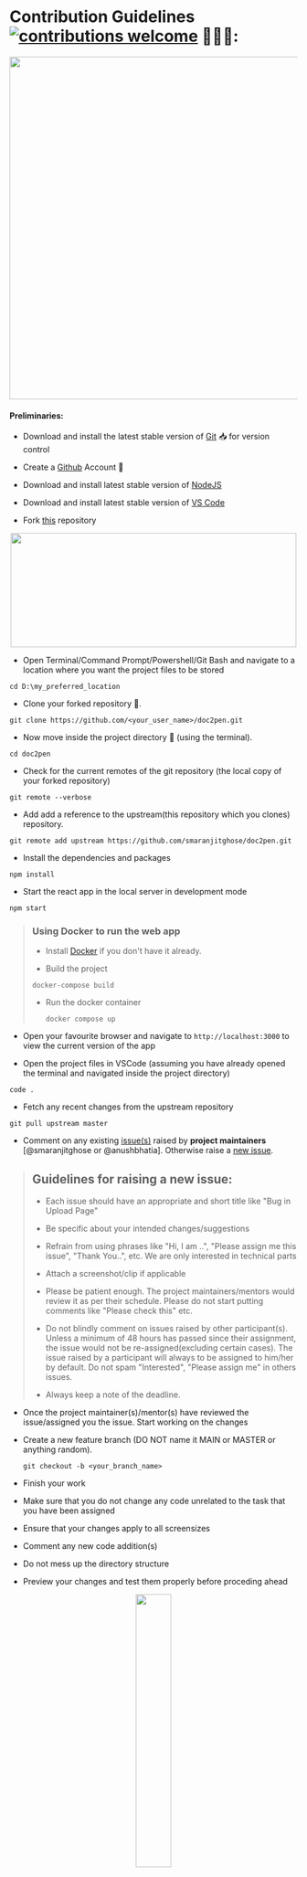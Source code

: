 # Contribution Guidelines [![contributions welcome](https://img.shields.io/badge/contributions-welcome-brightgreen.svg?style=flat)](https://github.com/dwyl/esta/issues) 🤝🏽🍀:

<p align="center"><img src="./readme_assets/Contribute.png" width=600></p>


#### Preliminaries:
- Download and install the latest stable version of [Git](https://git-scm.com/downloads) 📥 for version control
- Create a [Github](https://github.com/join) Account 📇 
- Download and install latest stable version of [NodeJS](https://nodejs.org/en/download/)
- Download and install latest stable version of [VS Code](https://code.visualstudio.com/download)

- Fork [this](https://github.com/smaranjitghose/doc2pen) repository 
<p align = "center"><img src="/readme_assets/Fork%20Project.png?raw=true" width="500" height="200"/></p>


- Open Terminal/Command Prompt/Powershell/Git Bash and navigate to a location where you want the project files to be stored
```
cd D:\my_preferred_location
```
- Clone your forked repository 🧩.
```
git clone https://github.com/<your_user_name>/doc2pen.git
```
- Now move inside the project directory 📁 (using the terminal).
```
cd doc2pen
```
- Check for the current remotes of the git repository (the local copy of your forked repository)
```
git remote --verbose
```
- Add add a reference to the upstream(this repository which you clones) repository.
```
git remote add upstream https://github.com/smaranjitghose/doc2pen.git
```

- Install the dependencies and packages
 ```
 npm install
 ```
- Start the react app in the local server in development mode 
```
npm start
```

> ### Using Docker to run the web app
> 
> - Install [Docker](https://docs.docker.com/engine/install/) if you don't have it already.
>  
> - Build the project
>  
>  ``docker-compose build``
>   
> - Run the docker container
>   
>   ``docker compose up``


- Open your favourite browser and navigate to `http://localhost:3000` to view the current version of the app


- Open the project files in VSCode (assuming you have already opened the terminal and navigated inside the project directory)

```
code .
```

- Fetch any recent changes from the upstream repository

```
git pull upstream master
```

- Comment on any existing [issue(s)](https://github.com/smaranjitghose/doc2pen/issues) raised by **project maintainers** [@smaranjitghose or @anushbhatia]. Otherwise raise a [new issue](https://github.com/smaranjitghose/doc2pen/issues/new).






> ## Guidelines for raising a new issue:
>
> - Each issue should have an appropriate and short title like "Bug in Upload Page"
> 
> - Be specific about your intended changes/suggestions
>
> - Refrain from using phrases like "Hi, I am ..", "Please assign me this issue", "Thank You..", etc. We are only interested in technical parts
>
> - Attach a screenshot/clip if applicable
>
> - Please be patient enough. The project maintainers/mentors would review it as per their schedule. Please do not start putting comments like "Please check this" etc.
>  
> - Do not blindly comment on issues raised by other participant(s). Unless a minimum of 48 hours has passed since their assignment, the issue would not be re-assigned(excluding certain cases). The issue raised by a participant will always to be assigned to him/her by default. Do not spam "Interested", "Please assign me" in others issues. 
> 
> - Always keep a note of the deadline. 

- Once the project maintainer(s)/mentor(s) have reviewed the issue/assigned you the issue. Start working on the changes

- Create a new feature branch (DO NOT name it MAIN or MASTER or anything random).
   ```
   git checkout -b <your_branch_name>
   ```
- Finish your work

- Make sure that you do not change any code unrelated to the task that you have been assigned

- Ensure that your changes apply to all screensizes

- Comment any new code addition(s)

- Do not mess up the directory structure

- Preview your changes and test them properly before proceding ahead

<p align="center"><img width=35% src="https://media2.giphy.com/media/L1R1tvI9svkIWwpVYr/giphy.gif?cid=ecf05e47pzi2rpig0vc8pjusra8hiai1b91zgiywvbubu9vu&rid=giphy.gif"></p>

- Make a small clip or take screenshots.

- Stage your changes.
```
git add .
```
- Commit the changes.
```
git commit -m "message relevant to your changes (usually title of the pull request)"
```

- **Make sure to condense your changes into a single commit**. [Reference](https://levelup.gitconnected.com/how-to-squash-git-commits-9a095c1bc1fc)

- Push the changes to your remote repository on GitHub.
```
git push origin <your_branch_name>
```

- Click on `compare and pull requests` to create a pull request
<p align="center"><img src="/readme_assets/ComparePR.png?raw=true"/></p>

> ## Guidelines for raising a pull request:
>
> - Each pull request should have an appropriate and short title like "Fixed Bug in Upload Page"
> 
> - Describe your intended changes in the description section of the pull request (Use bullet points and phrases) 
>
> - Refrain from using phrases like "Hi, I am ..", "Please merge me this OPR", "Thank You..", etc. We are only interested in technical parts
>
> - Attach a screenshot/clip of the change(s)
>
> - Make sure to refer the respective issue in the respective PR using phrases like `Resolves #issue_number` or `Closes #issue_number`.  
>
> - Please be patient enough. The project maintainers/mentors would review it as per their schedule. Please do not start putting comments like "Please check this" etc.
>  
> - Although we support feedback from everyone in all phases of development, it is highly advised not to put any negative comments in other participant's pull requests.
> 
> - Always keep a note of the deadline. 

<p align="center"><img src="/readme_assets/PR.JPG?raw=true" height="350" width="450"/></p>


# Open Source Program Grading (Relevant for only for Project Maintainers)


## [Script Winter of Code](https://swoc.tech/)

| Difficulty | Score |
|------------|-------|
| Beginner   | 10 |
| Easy       | 20 |
| Medium     | 30 |
| Hard       | 40 |

#### Allotment:

- Add relevant labels ( must contain `SWoC21`)
- Maintain an excel sheet: 

| Name | Username | # of Beginner | # of Easy | # of Medium | # of Hard | Total Score | PR Numbers |
|------|----------|---------------|-----------|-------------|-----------|-------------|------------|

## [Mexili Winter of Code](https://mexili.github.io/winter_of_code/#/)

#### Distribution

| Difficulty | Score |
|------------|-------|
| Easy   | 25  |
| Medium | 50  |
| Hard   | 100 |

#### Allotment:

When accepting the PR, add the following label before merging it. user=<username>:score=<score>, e.g. if the user sansyrox has filled a relevant PR and you are allotting 100 marks to him, add the following label ``user=sansyrox:score=100`` to the PR.
 
## [IEEE DTU Cross Winter of Code](https://crosswoc.ieeedtu.in/)

#### Distribution

| Difficulty | Score |
|------------|-------|
| Easy   | - |
| Medium | - |
| Hard   | - |

#### Allotment:

- Add labels to PRs
- Maintain a Contributor.MD for CrossWoC

## [GirlScript Summer of Code 2021]()

| Difficulty | Intent | Score |
|------------|--------|-------|
| Level0  | GSSOC Minor Documentation | 5 |
| Level1  | GSSOC Major Documentation  | 10 |
| Level2  | GSSOC Bug fixing, adding small features  | 25 |
| Level3  | GSSOC New features, major bug fixing.  | 45 |

#### Allotment:

- Add labels to PRs [ Must add `gssoc21` label]

